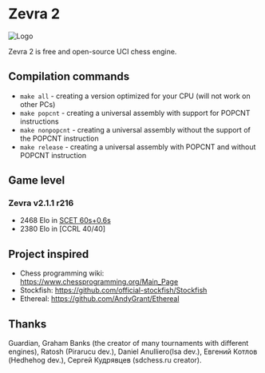 # Zevra 2

![Logo](https://s8.hostingkartinok.com/uploads/images/2018/11/4294efcd52c48d08915a9a2fc643f978.png)

Zevra 2 is free and open-source UCI chess engine.

## Compilation commands

+ `make all` - creating a version optimized for your CPU (will not work on other PCs)
+ `make popcnt` - creating a universal assembly with support for POPCNT instructions
+ `make nonpopcnt` - creating a universal assembly without the support of the POPCNT instruction
+ `make release` - creating a universal assembly with POPCNT and without POPCNT instruction

## Game level

### Zevra v2.1.1 r216

+ 2468 Elo in [SCET 60s+0.6s](https://sites.google.com/view/scet-testing/zevra)
+ 2380 Elo in [CCRL 40/40] [](http://ccrl.chessdom.com/ccrl/4040/cgi/engine_details.cgi?print=Details&each_game=1&eng=Zevra%202.1.1%20r216%2064-bit#Zevra_2_1_1_r216_64-bit)


## Project inspired
+ Chess programming wiki: https://www.chessprogramming.org/Main_Page
+ Stockfish: https://github.com/official-stockfish/Stockfish
+ Ethereal: https://github.com/AndyGrant/Ethereal

## Thanks
Guardian, Graham Banks (the creator of many tournaments with
different engines), Ratosh (Pirarucu dev.), Daniel Anulliero(Isa dev.),
Евгений Котлов (Hedhehog dev.), Сергей Кудрявцев (sdchess.ru creator).